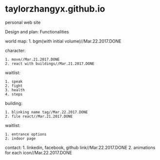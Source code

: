 # taylorzhangyx.github.io
personal web site

Design and plan: Functionalities

world map:
	1. bgm(with initial volume)//Mar.22.2017.DONE

character:

	1. move//Mar.21.2017.DONE
	2. react with buildings//Mar.21.2017.DONE
  
waitlist:

	1. speak
	2. fight
	3. health
	4. steps

building:

	1. blinking name tag//Mar.22.2017.DONE
	2. file react//Mar.21.2017.DONE

waitlist:

	1. entrance options
	2. indoor page

contact:
	1. linkedin, facebook, github link//Mar.22.2017.DONE
	2. animations for each icon//Mar.22.2017.DONE
	
	
